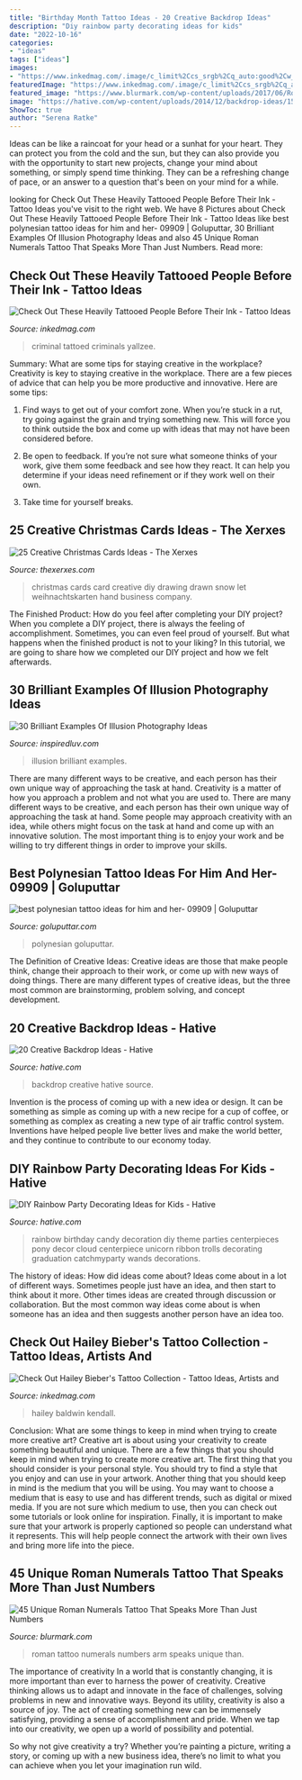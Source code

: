 ```yaml
---
title: "Birthday Month Tattoo Ideas - 20 Creative Backdrop Ideas"
description: "Diy rainbow party decorating ideas for kids"
date: "2022-10-16"
categories:
- "ideas"
tags: ["ideas"]
images:
- "https://www.inkedmag.com/.image/c_limit%2Ccs_srgb%2Cq_auto:good%2Cw_700/MTY4NDcwNTgwMjAxMjY4MzAw/8358923.png"
featuredImage: "https://www.inkedmag.com/.image/c_limit%2Ccs_srgb%2Cq_auto:good%2Cw_700/MTY4NDcwNTgwMjAxMjY4MzAw/8358923.png"
featured_image: "https://www.blurmark.com/wp-content/uploads/2017/06/Roman-Numerals-Tattoo-On-Arm.jpg"
image: "https://hative.com/wp-content/uploads/2014/12/backdrop-ideas/15-creative-backdrop-ideas.jpg"
ShowToc: true
author: "Serena Ratke"
---
```



Ideas can be like a raincoat for your head or a sunhat for your heart. They can protect you from the cold and the sun, but they can also provide you with the opportunity to start new projects, change your mind about something, or simply spend time thinking. They can be a refreshing change of pace, or an answer to a question that's been on your mind for a while.

	

		
looking for Check Out These Heavily Tattooed People Before Their Ink - Tattoo Ideas you've visit to the right web. We have 8 Pictures about Check Out These Heavily Tattooed People Before Their Ink - Tattoo Ideas like best polynesian tattoo ideas for him and her- 09909 | Goluputtar, 30 Brilliant Examples Of Illusion Photography Ideas and also 45 Unique Roman Numerals Tattoo That Speaks More Than Just Numbers. Read more:
		
    
## Check Out These Heavily Tattooed People Before Their Ink - Tattoo Ideas

<img loading=lazy src="https://www.inkedmag.com/.image/t_share/MTYyMzIxMjgyNTE4NDkyNTM3/tattoed-con_1133707c.jpg" onerror="this.onerror=null;this.src='https://tse3.mm.bing.net/th?id=OIP.K8hvL2rp5psCvqdBIaLmswHaEo&amp;pid=15.1';" alt="Check Out These Heavily Tattooed People Before Their Ink - Tattoo Ideas">

_Source: inkedmag.com_

>criminal tattoed criminals yallzee. 

	

Summary: What are some tips for staying creative in the workplace?
Creativity is key to staying creative in the workplace. There are a few pieces of advice that can help you be more productive and innovative. Here are some tips:
1. Find ways to get out of your comfort zone. When you’re stuck in a rut, try going against the grain and trying something new. This will force you to think outside the box and come up with ideas that may not have been considered before.

2. Be open to feedback. If you’re not sure what someone thinks of your work, give them some feedback and see how they react. It can help you determine if your ideas need refinement or if they work well on their own.

3. Take time for yourself breaks.

    
## 25 Creative Christmas Cards Ideas - The Xerxes

<img loading=lazy src="http://thexerxes.com/wp-content/uploads/2015/11/122.jpg" onerror="this.onerror=null;this.src='https://tse2.mm.bing.net/th?id=OIP.QNQ-BSc199RXc-SfHDtTggHaLI&amp;pid=15.1';" alt="25 Creative Christmas Cards Ideas - The Xerxes">

_Source: thexerxes.com_

>christmas cards card creative diy drawing drawn snow let weihnachtskarten hand business company. 

	

The Finished Product: How do you feel after completing your DIY project?
When you complete a DIY project, there is always the feeling of accomplishment. Sometimes, you can even feel proud of yourself. But what happens when the finished product is not to your liking? In this tutorial, we are going to share how we completed our DIY project and how we felt afterwards.

    
## 30 Brilliant Examples Of Illusion Photography Ideas

<img loading=lazy src="http://www.inspiredluv.com/wp-content/uploads/2017/11/Brilliant-Examples-Of-Illusion-Photography-Ideas-12.jpg" onerror="this.onerror=null;this.src='https://tse2.mm.bing.net/th?id=OIP.qJWkZu2g_ZA8_i8CTcuI-wHaKi&amp;pid=15.1';" alt="30 Brilliant Examples Of Illusion Photography Ideas">

_Source: inspiredluv.com_

>illusion brilliant examples. 

	

There are many different ways to be creative, and each person has their own unique way of approaching the task at hand.
Creativity is a matter of how you approach a problem and not what you are used to. There are many different ways to be creative, and each person has their own unique way of approaching the task at hand. Some people may approach creativity with an idea, while others might focus on the task at hand and come up with an innovative solution. The most important thing is to enjoy your work and be willing to try different things in order to improve your skills.

    
## Best Polynesian Tattoo Ideas For Him And Her- 09909 | Goluputtar

<img loading=lazy src="http://www.goluputtar.com/wp-content/uploads/2018/03/best-polynesian-tattoo-ideas-for-him-and-her-09909.jpg" onerror="this.onerror=null;this.src='https://tse2.mm.bing.net/th?id=OIP.oNcN4y4PPKa9jCJHSlfdfwHaKF&amp;pid=15.1';" alt="best polynesian tattoo ideas for him and her- 09909 | Goluputtar">

_Source: goluputtar.com_

>polynesian goluputtar. 

	

The Definition of Creative Ideas:
Creative ideas are those that make people think, change their approach to their work, or come up with new ways of doing things. There are many different types of creative ideas, but the three most common are brainstorming, problem solving, and concept development.

    
## 20 Creative Backdrop Ideas - Hative

<img loading=lazy src="https://hative.com/wp-content/uploads/2014/12/backdrop-ideas/15-creative-backdrop-ideas.jpg" onerror="this.onerror=null;this.src='https://tse4.mm.bing.net/th?id=OIP.jwmRt-z7T6XjPxgeV9cKIgHaLH&amp;pid=15.1';" alt="20 Creative Backdrop Ideas - Hative">

_Source: hative.com_

>backdrop creative hative source. 

	

Invention is the process of coming up with a new idea or design. It can be something as simple as coming up with a new recipe for a cup of coffee, or something as complex as creating a new type of air traffic control system. Inventions have helped people live better lives and make the world better, and they continue to contribute to our economy today.

    
## DIY Rainbow Party Decorating Ideas For Kids - Hative

<img loading=lazy src="https://hative.com/wp-content/uploads/2014/11/diy-rainbow-party-decorating-ideas/4-candy-decoration.jpg" onerror="this.onerror=null;this.src='https://tse2.mm.bing.net/th?id=OIP.GfTxgQhCKywEmuWykiSTCAHaLG&amp;pid=15.1';" alt="DIY Rainbow Party Decorating Ideas for Kids - Hative">

_Source: hative.com_

>rainbow birthday candy decoration diy theme parties centerpieces pony decor cloud centerpiece unicorn ribbon trolls decorating graduation catchmyparty wands decorations. 

	

The history of ideas: How did ideas come about?
Ideas come about in a lot of different ways. Sometimes people just have an idea, and then start to think about it more. Other times ideas are created through discussion or collaboration. But the most common way ideas come about is when someone has an idea and then suggests another person have an idea too.

    
## Check Out Hailey Bieber&#039;s Tattoo Collection - Tattoo Ideas, Artists And

<img loading=lazy src="https://www.inkedmag.com/.image/c_limit%2Ccs_srgb%2Cq_auto:good%2Cw_700/MTY4NDcwNTgwMjAxMjY4MzAw/8358923.png" onerror="this.onerror=null;this.src='https://tse2.mm.bing.net/th?id=OIP.ziNJ_Bk6lQ1iQhNYZewjmwHaNJ&amp;pid=15.1';" alt="Check Out Hailey Bieber&#039;s Tattoo Collection - Tattoo Ideas, Artists and">

_Source: inkedmag.com_

>hailey baldwin kendall. 

	

Conclusion: What are some things to keep in mind when trying to create more creative art?
Creative art is about using your creativity to create something beautiful and unique. There are a few things that you should keep in mind when trying to create more creative art. The first thing that you should consider is your personal style. You should try to find a style that you enjoy and can use in your artwork. Another thing that you should keep in mind is the medium that you will be using. You may want to choose a medium that is easy to use and has different trends, such as digital or mixed media. If you are not sure which medium to use, then you can check out some tutorials or look online for inspiration. Finally, it is important to make sure that your artwork is properly captioned so people can understand what it represents. This will help people connect the artwork with their own lives and bring more life into the piece.

    
## 45 Unique Roman Numerals Tattoo That Speaks More Than Just Numbers

<img loading=lazy src="https://www.blurmark.com/wp-content/uploads/2017/06/Roman-Numerals-Tattoo-On-Arm.jpg" onerror="this.onerror=null;this.src='https://tse1.mm.bing.net/th?id=OIP.8z1dZKMg_jnDpB6mX7Ni_AHaNd&amp;pid=15.1';" alt="45 Unique Roman Numerals Tattoo That Speaks More Than Just Numbers">

_Source: blurmark.com_

>roman tattoo numerals numbers arm speaks unique than. 

	

The importance of creativity
In a world that is constantly changing, it is more important than ever to harness the power of creativity. Creative thinking allows us to adapt and innovate in the face of challenges, solving problems in new and innovative ways.
Beyond its utility, creativity is also a source of joy. The act of creating something new can be immensely satisfying, providing a sense of accomplishment and pride. When we tap into our creativity, we open up a world of possibility and potential.

So why not give creativity a try? Whether you’re painting a picture, writing a story, or coming up with a new business idea, there’s no limit to what you can achieve when you let your imagination run wild.

